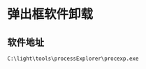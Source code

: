 # 弹出框软件卸载

[参考资料]:https://www.ifanr.com/app/1044808

## 软件地址

```text
C:\light\tools\processExplorer\procexp.exe
```


